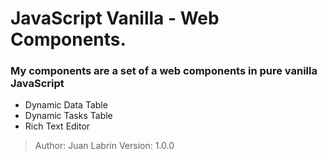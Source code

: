 <h1>JavaScript Vanilla - Web Components.</h1>
<h3>My components are a set of a web components in pure vanilla JavaScript</h3>
<ul>
    <li>Dynamic Data Table</li>
    <li>Dynamic Tasks Table</li>
    <li>Rich Text Editor</li>
</ul>
<blockquote>
Author: Juan Labrin
Version: 1.0.0
</blockquote>